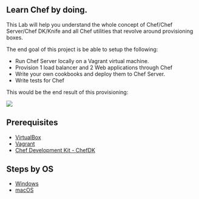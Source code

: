 ## Learn Chef by doing.

This Lab will help you understand the whole concept of Chef/Chef Server/Chef DK/Knife and all Chef utilities
that revolve around provisioning boxes.

The end goal of this project is be able to setup the following:
* Run Chef Server locally on a Vagrant virtual machine.
* Provision 1 load balancer and 2 Web applications through Chef
* Write your own cookbooks and deploy them to Chef Server.
* Write tests for Chef

This would be the end result of this provisioning:

![](https://github.com/weldpua2008/chef-lab/blob/master/images/diagram.PNG)

## Prerequisites

* [VirtualBox](https://www.virtualbox.org/wiki/Downloads)
* [Vagrant](https://www.vagrantup.com/)
* [Chef Development Kit - ChefDK](https://downloads.chef.io/chef-dk/)

## Steps by OS
* [Windows](docs\README-WINDOWS.md)
* [macOS](docs\README-MACOS.md)

